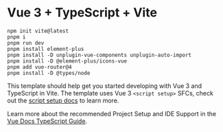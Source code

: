 # Vue 3 + TypeScript + Vite

```shell
npm init vite@latest
pnpm i
pnpm run dev
pnpm install element-plus
pnpm install -D unplugin-vue-components unplugin-auto-import
pnpm install -D @element-plus/icons-vue
pnpm add vue-router@4
pnpm install -D @types/node
```

This template should help get you started developing with Vue 3 and TypeScript in Vite. The template uses Vue 3 `<script setup>` SFCs, check out the [script setup docs](https://v3.vuejs.org/api/sfc-script-setup.html#sfc-script-setup) to learn more.

Learn more about the recommended Project Setup and IDE Support in the [Vue Docs TypeScript Guide](https://vuejs.org/guide/typescript/overview.html#project-setup).
